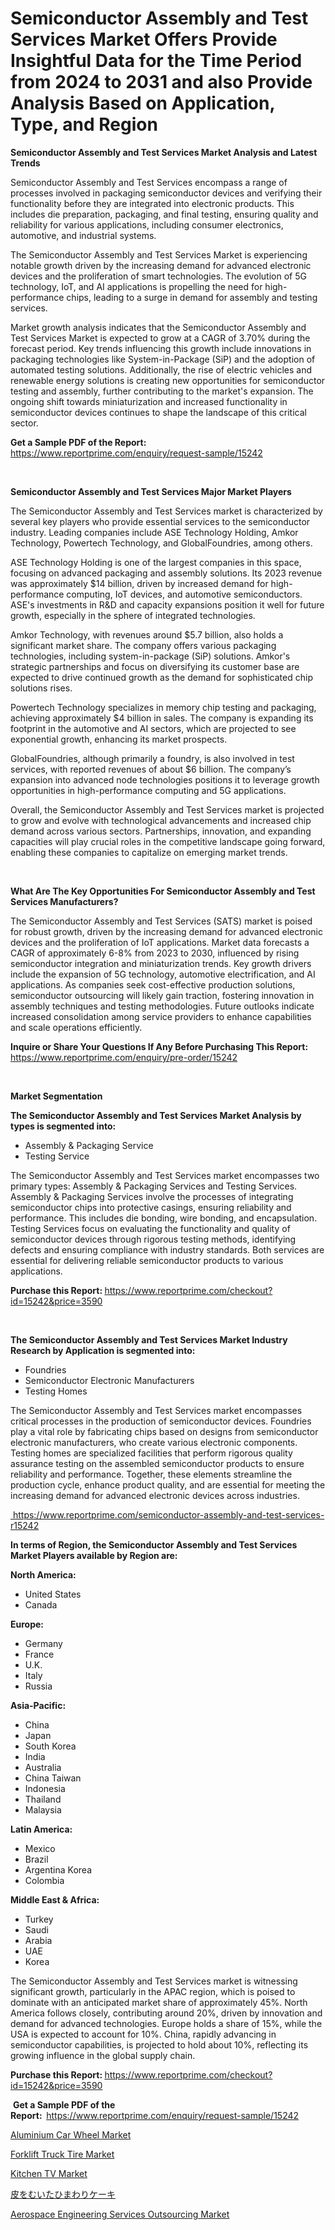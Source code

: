 <p><h1>Semiconductor Assembly and Test Services Market Offers Provide Insightful Data for the Time Period from 2024 to 2031 and also Provide Analysis Based on Application, Type, and Region</h1></p><p><strong>Semiconductor Assembly and Test Services Market Analysis and Latest Trends</strong></p>
<p><p>Semiconductor Assembly and Test Services encompass a range of processes involved in packaging semiconductor devices and verifying their functionality before they are integrated into electronic products. This includes die preparation, packaging, and final testing, ensuring quality and reliability for various applications, including consumer electronics, automotive, and industrial systems.</p><p>The Semiconductor Assembly and Test Services Market is experiencing notable growth driven by the increasing demand for advanced electronic devices and the proliferation of smart technologies. The evolution of 5G technology, IoT, and AI applications is propelling the need for high-performance chips, leading to a surge in demand for assembly and testing services.</p><p>Market growth analysis indicates that the Semiconductor Assembly and Test Services Market is expected to grow at a CAGR of 3.70% during the forecast period. Key trends influencing this growth include innovations in packaging technologies like System-in-Package (SiP) and the adoption of automated testing solutions. Additionally, the rise of electric vehicles and renewable energy solutions is creating new opportunities for semiconductor testing and assembly, further contributing to the market's expansion. The ongoing shift towards miniaturization and increased functionality in semiconductor devices continues to shape the landscape of this critical sector.</p></p>
<p><strong>Get a Sample PDF of the Report:&nbsp;</strong> <a href="https://www.reportprime.com/enquiry/request-sample/15242">https://www.reportprime.com/enquiry/request-sample/15242</a></p>
<p>&nbsp;</p>
<p><strong>Semiconductor Assembly and Test Services Major Market Players</strong></p>
<p><p>The Semiconductor Assembly and Test Services market is characterized by several key players who provide essential services to the semiconductor industry. Leading companies include ASE Technology Holding, Amkor Technology, Powertech Technology, and GlobalFoundries, among others.</p><p>ASE Technology Holding is one of the largest companies in this space, focusing on advanced packaging and assembly solutions. Its 2023 revenue was approximately $14 billion, driven by increased demand for high-performance computing, IoT devices, and automotive semiconductors. ASE's investments in R&D and capacity expansions position it well for future growth, especially in the sphere of integrated technologies.</p><p>Amkor Technology, with revenues around $5.7 billion, also holds a significant market share. The company offers various packaging technologies, including system-in-package (SiP) solutions. Amkor's strategic partnerships and focus on diversifying its customer base are expected to drive continued growth as the demand for sophisticated chip solutions rises.</p><p>Powertech Technology specializes in memory chip testing and packaging, achieving approximately $4 billion in sales. The company is expanding its footprint in the automotive and AI sectors, which are projected to see exponential growth, enhancing its market prospects.</p><p>GlobalFoundries, although primarily a foundry, is also involved in test services, with reported revenues of about $6 billion. The company’s expansion into advanced node technologies positions it to leverage growth opportunities in high-performance computing and 5G applications.</p><p>Overall, the Semiconductor Assembly and Test Services market is projected to grow and evolve with technological advancements and increased chip demand across various sectors. Partnerships, innovation, and expanding capacities will play crucial roles in the competitive landscape going forward, enabling these companies to capitalize on emerging market trends.</p></p>
<p>&nbsp;</p>
<p><strong>What Are The Key Opportunities For Semiconductor Assembly and Test Services Manufacturers?</strong></p>
<p><p>The Semiconductor Assembly and Test Services (SATS) market is poised for robust growth, driven by the increasing demand for advanced electronic devices and the proliferation of IoT applications. Market data forecasts a CAGR of approximately 6-8% from 2023 to 2030, influenced by rising semiconductor integration and miniaturization trends. Key growth drivers include the expansion of 5G technology, automotive electrification, and AI applications. As companies seek cost-effective production solutions, semiconductor outsourcing will likely gain traction, fostering innovation in assembly techniques and testing methodologies. Future outlooks indicate increased consolidation among service providers to enhance capabilities and scale operations efficiently.</p></p>
<p><strong>Inquire or Share Your Questions If Any Before Purchasing This Report:</strong> <a href="https://www.reportprime.com/enquiry/pre-order/15242">https://www.reportprime.com/enquiry/pre-order/15242</a></p>
<p>&nbsp;</p>
<p><strong>Market Segmentation</strong></p>
<p><strong>The Semiconductor Assembly and Test Services Market Analysis by types is segmented into:</strong></p>
<p><ul><li>Assembly & Packaging Service</li><li>Testing Service</li></ul></p>
<p><p>The Semiconductor Assembly and Test Services market encompasses two primary types: Assembly & Packaging Services and Testing Services. Assembly & Packaging Services involve the processes of integrating semiconductor chips into protective casings, ensuring reliability and performance. This includes die bonding, wire bonding, and encapsulation. Testing Services focus on evaluating the functionality and quality of semiconductor devices through rigorous testing methods, identifying defects and ensuring compliance with industry standards. Both services are essential for delivering reliable semiconductor products to various applications.</p></p>
<p><strong>Purchase this Report:&nbsp;</strong><a href="https://www.reportprime.com/checkout?id=15242&price=3590">https://www.reportprime.com/checkout?id=15242&price=3590</a></p>
<p>&nbsp;</p>
<p><strong>The Semiconductor Assembly and Test Services Market Industry Research by Application is segmented into:</strong></p>
<p><ul><li>Foundries</li><li>Semiconductor Electronic Manufacturers</li><li>Testing Homes</li></ul></p>
<p><p>The Semiconductor Assembly and Test Services market encompasses critical processes in the production of semiconductor devices. Foundries play a vital role by fabricating chips based on designs from semiconductor electronic manufacturers, who create various electronic components. Testing homes are specialized facilities that perform rigorous quality assurance testing on the assembled semiconductor products to ensure reliability and performance. Together, these elements streamline the production cycle, enhance product quality, and are essential for meeting the increasing demand for advanced electronic devices across industries.</p></p>
<p><a href="https://www.reportprime.com/semiconductor-assembly-and-test-services-r15242">&nbsp;https://www.reportprime.com/semiconductor-assembly-and-test-services-r15242</a></p>
<p><strong>In terms of Region, the Semiconductor Assembly and Test Services Market Players available by Region are:</strong></p>
<p>
    <p> <strong> North America: </strong>
        <ul>
            <li>United States</li>
            <li>Canada</li>
        </ul>
        </p> 
    <p> <strong> Europe: </strong>
        <ul>
            <li>Germany</li>
            <li>France</li>
            <li>U.K.</li>
            <li>Italy</li>
            <li>Russia</li>
        </ul>
        </p> 
    <p> <strong> Asia-Pacific: </strong>
        <ul>
            <li>China</li>
            <li>Japan</li>
            <li>South Korea</li>
            <li>India</li>
            <li>Australia</li>
            <li>China Taiwan</li>
            <li>Indonesia</li>
            <li>Thailand</li>
            <li>Malaysia</li>
        </ul>
        </p> 
    <p> <strong> Latin America: </strong>
        <ul>
            <li>Mexico</li>
            <li>Brazil</li>
            <li>Argentina Korea</li>
            <li>Colombia</li>
        </ul>
        </p> 
    <p> <strong> Middle East & Africa: </strong>
        <ul>
            <li>Turkey</li>
            <li>Saudi</li>
            <li>Arabia</li>
            <li>UAE</li>
            <li>Korea</li>
        </ul>
    </p>
    </p>
<p><p>The Semiconductor Assembly and Test Services market is witnessing significant growth, particularly in the APAC region, which is poised to dominate with an anticipated market share of approximately 45%. North America follows closely, contributing around 20%, driven by innovation and demand for advanced technologies. Europe holds a share of 15%, while the USA is expected to account for 10%. China, rapidly advancing in semiconductor capabilities, is projected to hold about 10%, reflecting its growing influence in the global supply chain.</p></p>
<p><strong>Purchase this Report: </strong><a href="https://www.reportprime.com/checkout?id=15242&price=3590">https://www.reportprime.com/checkout?id=15242&price=3590</a></p>
<p>&nbsp;<strong>Get a Sample PDF of the Report:&nbsp;&nbsp;</strong><a href="https://www.reportprime.com/enquiry/request-sample/15242">https://www.reportprime.com/enquiry/request-sample/15242</a></p>
<p><strong></strong></p>
<p><p><a href="https://issuu.com/reportprime-2/docs/aluminium-car-wheel-market-size-203_d5b0b30e6d7560">Aluminium Car Wheel Market</a></p><p><a href="https://issuu.com/reportprime-2/docs/forklift-truck-tire-market-size-203_10a04782cd5a01">Forklift Truck Tire Market</a></p><p><a href="https://medium.com/@ralphyoung1949/this-report-aims-to-deliver-an-in-depth-analysis-of-the-global-kitchen-tv-market-offering-both-aed3a769f192">Kitchen TV Market</a></p><p><a href="https://medium.com/@lillianamurazik2023/dehulled-sunflower-cake-market-%E3%81%AF-%E3%82%B3%E3%82%B9%E3%83%88%E7%AE%A1%E7%90%86%E3%81%A8%E5%8A%B9%E7%8E%87%E5%90%91%E4%B8%8A%E3%82%92%E5%84%AA%E5%85%88%E3%81%97%E3%81%BE%E3%81%99-%E3%81%95%E3%82%89%E3%81%AB-%E5%A0%B1%E5%91%8A%E6%9B%B8%E3%81%AF%E5%B8%82%E5%A0%B4%E3%81%AE%E9%9C%80%E8%A6%81%E9%9D%A2%E3%81%A8%E4%BE%9B%E7%B5%A6%E9%9D%A2%E3%81%AE%E4%B8%A1%E6%96%B9%E3%82%92%E3%82%AB%E3%83%90%E3%83%BC%E3%81%97%E3%81%A6%E3%81%84%E3%81%BE%E3%81%99-dehulled-21b7ec0a54ee">皮をむいたひまわりケーキ</a></p><p><a href="https://github.com/FahadAhmed223/Market-Research-Report-List-1/blob/main/aerospace-engineering-services-outsourcing-market.md">Aerospace Engineering Services Outsourcing Market</a></p></p>
